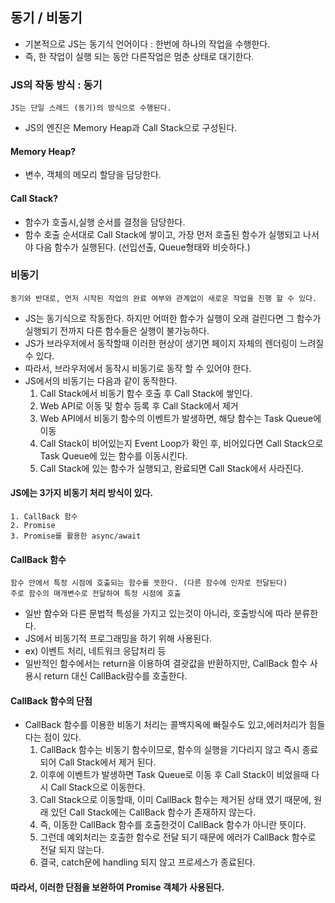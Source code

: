 ## 동기 / 비동기

- 기본적으로 JS는 동기식 언어이다 : 한번에 하나의 작업을 수행한다.
- 즉, 한 작업이 실행 되는 동안 다른작업은 멈춘 상태로 대기한다.


### JS의 작동 방식 : 동기
    JS는 단일 스레드 (동기)의 방식으로 수행된다.
- JS의 엔진은 Memory Heap과 Call Stack으로 구성된다.
#### Memory Heap?
- 변수, 객체의 메모리 할당을 담당한다.
#### Call Stack?
- 함수가 호출시,실행 순서를 결정을 담당한다.
- 함수 호출 순서대로 Call Stack에 쌓이고, 가장 먼저 호출된 함수가 실행되고 나서야 다음 함수가 실행된다. (선입선출, Queue형태와 비슷하다.)


### 비동기
    동기와 반대로, 먼저 시작된 작업의 완료 여부와 관계없이 새로운 작업을 진행 할 수 있다.
- JS는 동기식으로 작동한다. 하지만 어떠한 함수가 실행이 오래 걸린다면 그 함수가 실행되기 전까지 다른 함수들은 실행이 불가능하다.
- JS가 브라우저에서 동작할때 이러한 현상이 생기면 페이지 자체의 렌더링이 느려질 수 있다.
- 따라서, 브라우저에서 동작시 비동기로 동작 할 수 있어야 한다.
- JS에서의 비동기는 다음과 같이 동작한다.
  1. Call Stack에서 비동기 함수 호출 후 Call Stack에 쌓인다.
  2. Web API로 이동 및 함수 등록 후 Call Stack에서 제거
  3. Web API에서 비동기 함수의 이벤트가 발생하면, 해당 함수는 Task Queue에 이동
  4. Call Stack이 비어있는지 Event Loop가 확인 후, 비어있다면 Call Stack으로 Task Queue에 있는 함수를 이동시킨다.
  5. Call Stack에 있는 함수가 실행되고, 완료되면 Call Stack에서 사라진다.

#### JS에는 3가지 비동기 처리 방식이 있다.
    1. CallBack 함수
    2. Promise
    3. Promise를 활용한 async/await

#### CallBack 함수
    함수 안에서 특정 시점에 호출되는 함수를 뜻한다. (다른 함수에 인자로 전달된다)
    주로 함수의 매개변수로 전달하여 특정 시점에 호출
- 일반 함수와 다른 문법적 특성을 가지고 있는것이 아니라, 호출방식에 따라 분류한다.
- JS에서 비동기적 프로그래밍을 하기 위해 사용된다.
- ex) 이벤트 처리, 네트워크 응답처리 등
- 일반적인 함수에서는 return을 이용하여 결괏값을 반환하지만, CallBack 함수 사용시 return 대신 CallBack람수를 호출한다.
#### CallBack 함수의 단점
- CallBack 함수를 이용한 비동기 처리는 콜백지옥에 빠질수도 있고,에러처리가 힘들다는 점이 있다.
  1. CallBack 함수는 비동기 함수이므로, 함수의 실행을 기다리지 않고 즉시 종료되어 Call Stack에서 제거 된다.
  2. 이후에 이벤트가 발생하면 Task Queue로 이동 후 Call Stack이 비었을때 다시 Call Stack으로 이동한다.
  3. Call Stack으로 이동할때, 이미 CallBack 함수는 제거된 상태 였기 때문에, 원래 있던 Call Stack에는 CallBack 함수가 존재하지 않는다.
  4. 즉, 이동한 CallBack 함수를 호출한것이 CallBack 함수가 아니란 뜻이다.
  5. 그런데 예외처리는 호출한 함수로 전달 되기 때문에 에러가 CallBack 함수로 전달 되지 않는다.
  6. 결국, catch문에 handling 되지 않고 프로세스가 종료된다.

#### 따라서, 이러한 단점을 보완하여 Promise 객체가 사용된다.